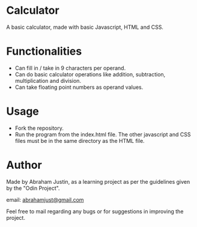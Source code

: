 # Calculator

A basic calculator, made with basic Javascript, HTML and CSS. 

# Functionalities
* Can fill in / take in 9 characters per operand.
* Can do basic calculator operations like addition, subtraction, multiplication and division.
* Can take floating point numbers as operand values.

# Usage
* Fork the repository.
* Run the program from the index.html file. The other javascript and CSS files must be in the same directory as the HTML file.

# Author
Made by Abraham Justin, as a learning project as per the guidelines given by the "Odin Project".

email: abrahamjust@gmail.com

Feel free to mail regarding any bugs or for suggestions in improving the project.